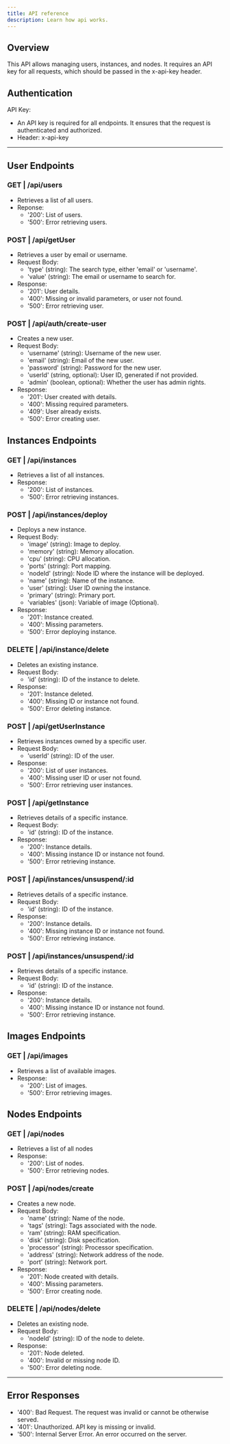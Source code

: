 ```yaml
---
title: API reference
description: Learn how api works.
---
```


## Overview

This API allows managing users, instances, and nodes. It requires an API key for all requests, which should be passed in the x-api-key header.

## Authentication
API Key:
* An API key is required for all endpoints. It ensures that the request is authenticated and authorized.
* Header: x-api-key

---

## User Endpoints

### GET | /api/users
* Retrieves a list of all users.
* Reponse:
  * '200': List of users.
  * '500': Error retrieving users.

### POST | /api/getUser
* Retrieves a user by email or username.
* Request Body:
  * 'type' (string): The search type, either 'email' or 'username'.
  * 'value' (string): The email or username to search for.
* Response:
  * '201': User details.
  * '400': Missing or invalid parameters, or user not found.
  * '500': Error retrieving user.

### POST | /api/auth/create-user
* Creates a new user.
* Request Body:
  * 'username' (string): Username of the new user.
  * 'email' (string): Email of the new user.
  * 'password' (string): Password for the new user.
  * 'userId' (string, optional): User ID, generated if not provided.
  * 'admin' (boolean, optional): Whether the user has admin rights.
* Response:
  * '201': User created with details.
  * '400': Missing required parameters.
  * '409': User already exists.
  * '500': Error creating user.

## Instances Endpoints

### GET | /api/instances
* Retrieves a list of all instances.
* Response:
  * '200': List of instances.
  * '500': Error retrieving instances.

### POST | /api/instances/deploy
* Deploys a new instance.
* Request Body:
  * 'image' (string): Image to deploy.
  * 'memory' (string): Memory allocation.
  * 'cpu' (string): CPU allocation.
  * 'ports' (string): Port mapping.
  * 'nodeId' (string): Node ID where the instance will be deployed.
  * 'name' (string): Name of the instance.
  * 'user' (string): User ID owning the instance.
  * 'primary' (string): Primary port.
  * 'variables' (json): Variable of image (Optional).
* Response:
  * '201': Instance created.
  * '400': Missing parameters.
  * '500': Error deploying instance.

### DELETE | /api/instance/delete
* Deletes an existing instance.
* Request Body:
  * 'id' (string): ID of the instance to delete.
* Response:
  * '201': Instance deleted.
  * '400': Missing ID or instance not found.
  * '500': Error deleting instance.

### POST | /api/getUserInstance
* Retrieves instances owned by a specific user.
* Request Body:
  * 'userId' (string): ID of the user.
* Response:
  * '200': List of user instances.
  * '400': Missing user ID or user not found.
  * '500': Error retrieving user instances.

### POST | /api/getInstance
* Retrieves details of a specific instance.
* Request Body:
  * 'id' (string): ID of the instance.
* Response:
  * '200': Instance details.
  * '400': Missing instance ID or instance not found.
  * '500': Error retrieving instance.

### POST | /api/instances/unsuspend/:id
* Retrieves details of a specific instance.
* Request Body:
  * 'id' (string): ID of the instance.
* Response:
  * '200': Instance details.
  * '400': Missing instance ID or instance not found.
  * '500': Error retrieving instance.

### POST | /api/instances/unsuspend/:id
* Retrieves details of a specific instance.
* Request Body:
  * 'id' (string): ID of the instance.
* Response:
  * '200': Instance details.
  * '400': Missing instance ID or instance not found.
  * '500': Error retrieving instance.

## Images Endpoints

### GET | /api/images
* Retrieves a list of available images.
* Response:
  * '200': List of images.
  * '500': Error retrieving images.

## Nodes Endpoints

### GET | /api/nodes
* Retrieves a list of all nodes
* Response:
  * '200': List of nodes.
  * '500': Error retrieving nodes.

### POST | /api/nodes/create
* Creates a new node.
* Request Body:
  * 'name' (string): Name of the node.
  * 'tags' (string): Tags associated with the node.
  * 'ram' (string): RAM specification.
  * 'disk' (string): Disk specification.
  * 'processor' (string): Processor specification.
  * 'address' (string): Network address of the node.
  * 'port' (string): Network port.
* Response:
  * '201': Node created with details.
  * '400': Missing parameters.
  * '500': Error creating node.

### DELETE | /api/nodes/delete
* Deletes an existing node.
* Request Body:
  * 'nodeId' (string): ID of the node to delete.
* Response:
  * '201': Node deleted.
  * '400': Invalid or missing node ID.
  * '500': Error deleting node.
---

## Error Responses

* '400': Bad Request. The request was invalid or cannot be otherwise served.
* '401': Unauthorized. API key is missing or invalid.
* '500': Internal Server Error. An error occurred on the server.
